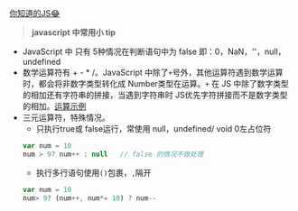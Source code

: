[你知道的JS😂](./img/JS.png)
> __javascript 中常用小 tip__
* JavaScript 中 只有 5种情况在判断语句中为 false 即：0，NaN，''，null，undefined
* 数学运算符有 + - * /。JavaScript 中除了`+`号外，其他运算符遇到数学运算时，都会将非数字类型转化成 Number类型在运算。`+` 在 JS 中除了数字类型的相加还有字符串的拼接，当遇到字符串时 JS优先字符拼接而不是数字类型的相加。[运算示例](./img/数学运算符.jpg)
* 三元运算符，特殊情况。
    - 只执行true或 false运行，常使用 null，undefined/ void 0左占位符
    ``` js
    var num = 10
    num > 9? num++ : null   // false 的情况不做处理
    ```
    - 执行多行语句使用`()`包裹，`,`隔开
    ``` js
    var num = 10
    num> 9? (num++, num*= 10) ? num--
    ```